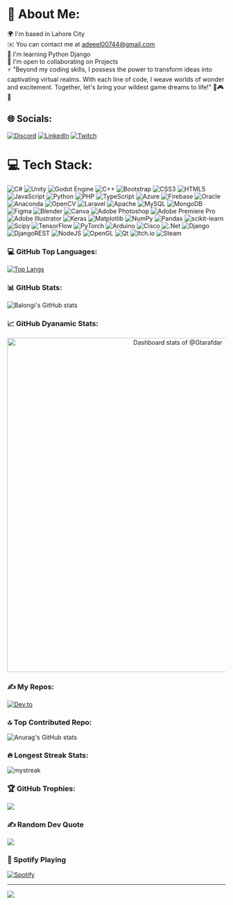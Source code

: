 # 💫 About Me:
🌍 I'm based in Lahore City<br>✉️ You can contact me at adeeel00744@gmail.com<br>🧠 I'm learning Python Django<br>🤝 I'm open to collaborating on Projects<br>⚡ "Beyond my coding skills, I possess the power to transform ideas into captivating virtual realms. With each line of code, I weave worlds of wonder and excitement. Together, let's bring your wildest game dreams to life!" 🚀🎮✨


## 🌐 Socials:
[![Discord](https://img.shields.io/badge/Discord-%237289DA.svg?logo=discord&logoColor=white)](https://discord.gg/https://discord.com/users/Balongi) [![LinkedIn](https://img.shields.io/badge/LinkedIn-%230077B5.svg?logo=linkedin&logoColor=white)](https://linkedin.com/in/https://www.linkedin.com/in/muhammad-adeel-khan-9a8537180/) [![Twitch](https://img.shields.io/badge/Twitch-%239146FF.svg?logo=Twitch&logoColor=white)](https://twitch.tv/https://www.twitch.tv/bvalhalla) 

# 💻 Tech Stack:
![C#](https://img.shields.io/badge/c%23-%23239120.svg?style=for-the-badge&logo=csharp&logoColor=white) ![Unity](https://img.shields.io/badge/unity-%23000000.svg?style=for-the-badge&logo=unity&logoColor=white) ![Godot Engine](https://img.shields.io/badge/GODOT-%23FFFFFF.svg?style=for-the-badge&logo=godot-engine) ![C++](https://img.shields.io/badge/c++-%2300599C.svg?style=for-the-badge&logo=c%2B%2B&logoColor=white) ![Bootstrap](https://img.shields.io/badge/bootstrap-%238511FA.svg?style=for-the-badge&logo=bootstrap&logoColor=white) ![CSS3](https://img.shields.io/badge/css3-%231572B6.svg?style=for-the-badge&logo=css3&logoColor=white) ![HTML5](https://img.shields.io/badge/html5-%23E34F26.svg?style=for-the-badge&logo=html5&logoColor=white) ![JavaScript](https://img.shields.io/badge/javascript-%23323330.svg?style=for-the-badge&logo=javascript&logoColor=%23F7DF1E) ![Python](https://img.shields.io/badge/python-3670A0?style=for-the-badge&logo=python&logoColor=ffdd54) ![PHP](https://img.shields.io/badge/php-%23777BB4.svg?style=for-the-badge&logo=php&logoColor=white) ![TypeScript](https://img.shields.io/badge/typescript-%23007ACC.svg?style=for-the-badge&logo=typescript&logoColor=white) ![Azure](https://img.shields.io/badge/azure-%230072C6.svg?style=for-the-badge&logo=microsoftazure&logoColor=white) ![Firebase](https://img.shields.io/badge/firebase-%23039BE5.svg?style=for-the-badge&logo=firebase) ![Oracle](https://img.shields.io/badge/Oracle-F80000?style=for-the-badge&logo=oracle&logoColor=white) ![Anaconda](https://img.shields.io/badge/Anaconda-%2344A833.svg?style=for-the-badge&logo=anaconda&logoColor=white) ![OpenCV](https://img.shields.io/badge/opencv-%23white.svg?style=for-the-badge&logo=opencv&logoColor=white) ![Laravel](https://img.shields.io/badge/laravel-%23FF2D20.svg?style=for-the-badge&logo=laravel&logoColor=white) ![Apache](https://img.shields.io/badge/apache-%23D42029.svg?style=for-the-badge&logo=apache&logoColor=white) ![MySQL](https://img.shields.io/badge/mysql-%2300000f.svg?style=for-the-badge&logo=mysql&logoColor=white) ![MongoDB](https://img.shields.io/badge/MongoDB-%234ea94b.svg?style=for-the-badge&logo=mongodb&logoColor=white) ![Figma](https://img.shields.io/badge/figma-%23F24E1E.svg?style=for-the-badge&logo=figma&logoColor=white) ![Blender](https://img.shields.io/badge/blender-%23F5792A.svg?style=for-the-badge&logo=blender&logoColor=white) ![Canva](https://img.shields.io/badge/Canva-%2300C4CC.svg?style=for-the-badge&logo=Canva&logoColor=white) ![Adobe Photoshop](https://img.shields.io/badge/adobe%20photoshop-%2331A8FF.svg?style=for-the-badge&logo=adobe%20photoshop&logoColor=white) ![Adobe Premiere Pro](https://img.shields.io/badge/Adobe%20Premiere%20Pro-9999FF.svg?style=for-the-badge&logo=Adobe%20Premiere%20Pro&logoColor=white) ![Adobe Illustrator](https://img.shields.io/badge/adobe%20illustrator-%23FF9A00.svg?style=for-the-badge&logo=adobe%20illustrator&logoColor=white) ![Keras](https://img.shields.io/badge/Keras-%23D00000.svg?style=for-the-badge&logo=Keras&logoColor=white) ![Matplotlib](https://img.shields.io/badge/Matplotlib-%23ffffff.svg?style=for-the-badge&logo=Matplotlib&logoColor=black) ![NumPy](https://img.shields.io/badge/numpy-%23013243.svg?style=for-the-badge&logo=numpy&logoColor=white) ![Pandas](https://img.shields.io/badge/pandas-%23150458.svg?style=for-the-badge&logo=pandas&logoColor=white) ![scikit-learn](https://img.shields.io/badge/scikit--learn-%23F7931E.svg?style=for-the-badge&logo=scikit-learn&logoColor=white) ![Scipy](https://img.shields.io/badge/SciPy-%230C55A5.svg?style=for-the-badge&logo=scipy&logoColor=%white) ![TensorFlow](https://img.shields.io/badge/TensorFlow-%23FF6F00.svg?style=for-the-badge&logo=TensorFlow&logoColor=white) ![PyTorch](https://img.shields.io/badge/PyTorch-%23EE4C2C.svg?style=for-the-badge&logo=PyTorch&logoColor=white) ![Arduino](https://img.shields.io/badge/-Arduino-00979D?style=for-the-badge&logo=Arduino&logoColor=white) ![Cisco](https://img.shields.io/badge/cisco-%23049fd9.svg?style=for-the-badge&logo=cisco&logoColor=black) ![.Net](https://img.shields.io/badge/.NET-5C2D91?style=for-the-badge&logo=.net&logoColor=white) ![Django](https://img.shields.io/badge/django-%23092E20.svg?style=for-the-badge&logo=django&logoColor=white) ![DjangoREST](https://img.shields.io/badge/DJANGO-REST-ff1709?style=for-the-badge&logo=django&logoColor=white&color=ff1709&labelColor=gray) ![NodeJS](https://img.shields.io/badge/node.js-6DA55F?style=for-the-badge&logo=node.js&logoColor=white) ![OpenGL](https://img.shields.io/badge/OpenGL-%23FFFFFF.svg?style=for-the-badge&logo=opengl) ![Qt](https://img.shields.io/badge/Qt-%23217346.svg?style=for-the-badge&logo=Qt&logoColor=white) ![Itch.io](https://img.shields.io/badge/Itch-%23FF0B34.svg?style=for-the-badge&logo=Itch.io&logoColor=white) ![Steam](https://img.shields.io/badge/steam-%23000000.svg?style=for-the-badge&logo=steam&logoColor=white)

### 💻 GitHub Top Languages:
[![Top Langs](https://github-readme-stats.vercel.app/api/top-langs/?username=Balongi393&layout=pie)](https://github.com/anuraghazra/github-readme-stats)

### 📊 GitHub Stats:
![Balongi's GitHub stats](https://github-readme-stats.vercel.app/api?username=Balongi393&theme=dark&show_icons=true)

### 📈 GitHub Dyanamic Stats:
<a href="https://next.ossinsight.io/widgets/official/compose-user-dashboard-stats?user_id=62468041" target="_blank" style="display: block" align="center">
  <picture>
    <source media="(prefers-color-scheme: dark)" srcset="https://next.ossinsight.io/widgets/official/compose-user-dashboard-stats/thumbnail.png?user_id=62468041&image_size=auto&color_scheme=dark" width="771" height="auto">
    <img alt="Dashboard stats of @Gtarafdar" src="https://next.ossinsight.io/widgets/official/compose-user-dashboard-stats/thumbnail.png?user_id=62468041&image_size=auto&color_scheme=light" width="771" height="auto">
  </picture>
</a>

### ✍️ My Repos:
[![Dev.to](https://github-readme-stats.vercel.app/api/pin/?username=Balongi393&repo=dev.to)](https://github.com/thepracticaldev/dev.to)

### 🔝 Top Contributed Repo:
![Anurag's GitHub stats](https://github-readme-stats.vercel.app/api?username=Balongi393&theme=dark&show_icons=true)

### 🔥 Longest Streak Stats:
<img src="https://github-readme-streak-stats.herokuapp.com/?user=madushadhanushka&theme=tokyonight" alt="mystreak"/>

### 🏆 GitHub Trophies:
<img src="https://github-profile-trophy.vercel.app/?username=Balongi393&theme=juicyfresh&no-bg=true" />

### ✍️ Random Dev Quote
![](https://quotes-github-readme.vercel.app/api?type=horizontal&theme=radical)

### 🎵 Spotify Playing
[![Spotify](https://novatorem.bgstatic.vercel.app/api/spotify)](https://open.spotify.com/track/4jkXawep434f2T2Zt7Gzm5)

---
<a href="https://visitcount.itsvg.in">
  <img src="https://visitcount.itsvg.in/api?id=Balongi393&label=Profile%20Views&color=1&icon=0&pretty=true" />
</a>

